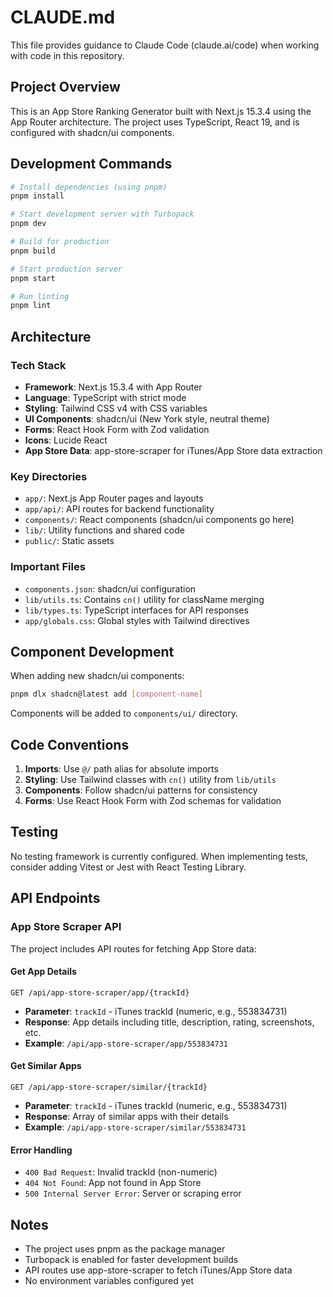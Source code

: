 # CLAUDE.md

This file provides guidance to Claude Code (claude.ai/code) when working with code in this repository.

## Project Overview

This is an App Store Ranking Generator built with Next.js 15.3.4 using the App Router architecture. The project uses TypeScript, React 19, and is configured with shadcn/ui components.

## Development Commands

```bash
# Install dependencies (using pnpm)
pnpm install

# Start development server with Turbopack
pnpm dev

# Build for production
pnpm build

# Start production server
pnpm start

# Run linting
pnpm lint
```

## Architecture

### Tech Stack
- **Framework**: Next.js 15.3.4 with App Router
- **Language**: TypeScript with strict mode
- **Styling**: Tailwind CSS v4 with CSS variables
- **UI Components**: shadcn/ui (New York style, neutral theme)
- **Forms**: React Hook Form with Zod validation
- **Icons**: Lucide React
- **App Store Data**: app-store-scraper for iTunes/App Store data extraction

### Key Directories
- `app/`: Next.js App Router pages and layouts
- `app/api/`: API routes for backend functionality
- `components/`: React components (shadcn/ui components go here)
- `lib/`: Utility functions and shared code
- `public/`: Static assets

### Important Files
- `components.json`: shadcn/ui configuration
- `lib/utils.ts`: Contains `cn()` utility for className merging
- `lib/types.ts`: TypeScript interfaces for API responses
- `app/globals.css`: Global styles with Tailwind directives

## Component Development

When adding new shadcn/ui components:
```bash
pnpm dlx shadcn@latest add [component-name]
```

Components will be added to `components/ui/` directory.

## Code Conventions

1. **Imports**: Use `@/` path alias for absolute imports
2. **Styling**: Use Tailwind classes with `cn()` utility from `lib/utils`
3. **Components**: Follow shadcn/ui patterns for consistency
4. **Forms**: Use React Hook Form with Zod schemas for validation

## Testing

No testing framework is currently configured. When implementing tests, consider adding Vitest or Jest with React Testing Library.

## API Endpoints

### App Store Scraper API

The project includes API routes for fetching App Store data:

#### Get App Details
```
GET /api/app-store-scraper/app/{trackId}
```
- **Parameter**: `trackId` - iTunes trackId (numeric, e.g., 553834731)
- **Response**: App details including title, description, rating, screenshots, etc.
- **Example**: `/api/app-store-scraper/app/553834731`

#### Get Similar Apps
```
GET /api/app-store-scraper/similar/{trackId}
```
- **Parameter**: `trackId` - iTunes trackId (numeric, e.g., 553834731) 
- **Response**: Array of similar apps with their details
- **Example**: `/api/app-store-scraper/similar/553834731`

#### Error Handling
- `400 Bad Request`: Invalid trackId (non-numeric)
- `404 Not Found`: App not found in App Store
- `500 Internal Server Error`: Server or scraping error

## Notes

- The project uses pnpm as the package manager
- Turbopack is enabled for faster development builds
- API routes use app-store-scraper to fetch iTunes/App Store data
- No environment variables configured yet